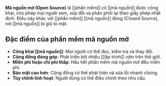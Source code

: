 **Mã nguồn mở (Open Source)** là [[phần mềm]] có [[mã nguồn]] được công khai, cho phép mọi người xem, sửa đổi và phân phối lại theo giấy phép nhất định. Điều này khác với [[phần mềm]] [[mã nguồn]] đóng (Closed Source), nơi [[mã nguồn]] bị giữ bí mật.
## **Đặc điểm của phần mềm mã nguồn mở**

- **Công khai [[mã nguồn]]**: Mọi người có thể đọc, kiểm tra và thay đổi.  
- **Cộng đồng đóng góp**: Phát triển bởi nhiều [[lập trình]] viên trên thế giới.  
- **Miễn phí hoặc chi phí thấp**: Hầu hết phần mềm mã nguồn mở đều miễn phí.  
- **Bảo mật cao hơn**: Cộng đồng có thể phát hiện và sửa lỗi nhanh chóng.  
- **Tùy chỉnh linh hoạt**: Người dùng có thể điều chỉnh theo nhu cầu.